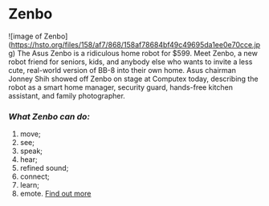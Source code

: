 # Zenbo
![image of Zenbo] (https://hsto.org/files/158/af7/868/158af78684bf49c49695da1ee0e70cce.jpg)
The Asus Zenbo is a ridiculous home robot for $599.
Meet Zenbo, a new robot friend for seniors, kids, and anybody else who wants to invite a less cute, real-world version of BB-8 into their own home. Asus chairman Jonney Shih showed off Zenbo on stage at Computex today, describing the robot as a smart home manager, security guard, hands-free kitchen assistant, and family photographer.
### *What Zenbo can do:*
1. move;
2. see;
3. speak;
4. hear;
5. refined sound;
6. connect;
7. learn;
8. emote.
[Find out more](https://zenbo.asus.com/)
